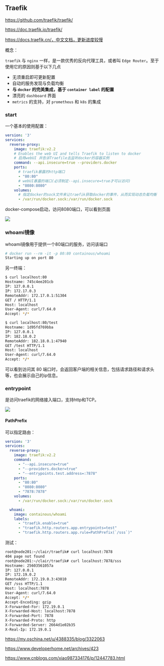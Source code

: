 

## Traefik

https://github.com/traefik/traefik/

https://doc.traefik.io/traefik/

https://docs.traefik.cn/，中文文档，更新进度较慢

概念：

`traefik` 与 `nginx` 一样，是一款优秀的反向代理工具，或者叫 `Edge Router`。至于使用它的原因则基于以下几点

- 无须重启即可更新配置
- 自动的服务发现与负载均衡
- **与 `docker` 的完美集成，基于 `container label` 的配置**
- 漂亮的 `dashboard` 界面
- `metrics` 的支持，对 `prometheus` 和 `k8s` 的集成



### start

一个基本的使用配置：

``` yaml
version: '3'
services:
  reverse-proxy:
    image: traefik:v2.2
    # Enables the web UI and tells Traefik to listen to docker
    # 启用webUI 并告诉Traefile去监听docker的容器实例
    command: --api.insecure=true --providers.docker
    ports:
      # traefik暴露的http端口
      - "80:80"
      # webUI暴露的端口(必须制定--api.insecure=true才可以访问)
      - "8080:8080"
    volumes:
      # 指定docker的sock文件来让traefik获取docker的事件，从而实现动态负载均衡
      - /var/run/docker.sock:/var/run/docker.sock

```

docker-compose启动，访问8080端口，可以看到页面

![](https://img2020.cnblogs.com/i-beta/1341090/202003/1341090-20200309143801837-1005863445.png)



### whoami镜像

whoami镜像用于提供一个80端口的服务，访问该端口

``` sh
# docker run --rm -it -p 80:80 containous/whoami
Starting up on port 80
```

另一终端：

``` sh
$ curl localhost:80
Hostname: 745c4ee201cb
IP: 127.0.0.1
IP: 172.17.0.3
RemoteAddr: 172.17.0.1:51304
GET / HTTP/1.1
Host: localhost
User-Agent: curl/7.64.0
Accept: */*

$ curl localhost:80/test
Hostname: 1d95fd769bba
IP: 127.0.0.1
IP: 182.18.0.2
RemoteAddr: 182.18.0.1:47940
GET /test HTTP/1.1
Host: localhost
User-Agent: curl/7.64.0
Accept: */*
```

可以看到访问其 80 端口时，会返回客户端的相关信息，包括请求路径和请求头等，也会展示自己的ip信息。



### entrypoint

是访问traefik的网络接入端口，支持http和TCP。

![](https://doc.traefik.io/traefik/assets/img/entrypoints.png)





#### PathPrefix

可以指定路由：

``` yaml
version: '3'
services:
  reverse-proxy:
    image: traefik:v2.2
    command:
      - "--api.insecure=true"
      - "--providers.docker=true"
      - "--entrypoints.test.address=:7878"
    ports:
      - "80:80"
      - "8080:8080"
      - "7878:7878"
    volumes:
      - /var/run/docker.sock:/var/run/docker.sock

  whoami:
    image: containous/whoami
    labels:
      - "traefik.enable=true"
      - "traefik.http.routers.app.entrypoints=test"
      - "traefik.http.routers.app.rule=PathPrefix(`/sss`)"
```

测试：

``` sh
root@node201:~/clair/traefik# curl localhost:7878
404 page not found
root@node201:~/clair/traefik# curl localhost:7878/sss
Hostname: 25603561057a
IP: 127.0.0.1
IP: 172.19.0.2
RemoteAddr: 172.19.0.3:43010
GET /sss HTTP/1.1
Host: localhost:7878
User-Agent: curl/7.64.0
Accept: */*
Accept-Encoding: gzip
X-Forwarded-For: 172.19.0.1
X-Forwarded-Host: localhost:7878
X-Forwarded-Port: 7878
X-Forwarded-Proto: http
X-Forwarded-Server: 2664d1e02b35
X-Real-Ip: 172.19.0.1
```



https://my.oschina.net/u/4388335/blog/3322063

https://www.developerhome.net/archives/423

https://www.cnblogs.com/xiao987334176/p/12447783.html